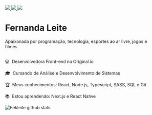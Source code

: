 
<a href="https://github.com/Fekleite" alt="GitHub">
  <img src="https://img.shields.io/badge/-GitHub-000?style=flat-square&logo=Github&logoColor=white" />
</a>
<a href="https://www.linkedin.com/in/fernandacleite" alt="LinkedIn">
  <img src="https://img.shields.io/badge/-LinkedIn-blue?style=flat-square&logo=Linkedin&logoColor=white" />
</a>
<a href="mailto:dev.fernandaleite@gmail.com" alt="Gmail">
  <img src="https://img.shields.io/badge/-Gmail-D54B3D?style=flat-square&logo=Gmail&logoColor=white" />
</a>

# Fernanda Leite

Apaixonada por programação, tecnologia, esportes ao ar livre, jogos e filmes. <br><br>

<p> 💻&nbsp; Desenvolvedora Front-end na Original.io</p>
<p> 🎓&nbsp; Cursando de Análise e Desenvolvimento de Sistemas</p>
<p> 🏆&nbsp; Meus conhecimentos: React, Node.js, Typescript, SASS, SQL e Git
<p> 📚&nbsp; Estou aprendendo: Next.js e React Native

![Fekleite github stats](https://github-readme-stats.vercel.app/api?username=Fekleite&theme=dracula&show_icons=true)
